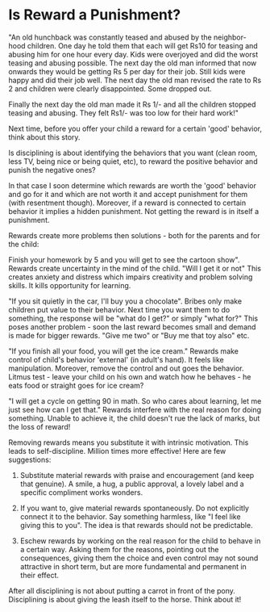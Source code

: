 Is Reward a Punishment?
=======================
                    
"An old hunchback was constantly teased and abused by the neighbor-hood children. One day he told them that each will get Rs10 for teasing and abusing him for one hour every day.
Kids were overjoyed and did the worst teasing and abusing possible. The next day the old man informed that now onwards they would be getting Rs 5 per day for their job. Still kids were happy and did their job well. The next day the old man revised the rate to Rs 2 and children were clearly disappointed. Some dropped out.

Finally the next day the old man made it Rs 1/- and all the children stopped teasing and abusing. They felt Rs1/- was too low for their hard work!" 

Next time, before you offer your child a reward for a certain 'good' behavior, think about this story. 

Is disciplining is about identifying the behaviors that you want (clean room, less TV, being nice or being quiet, etc), to reward the positive behavior and punish the negative ones?

In that case I soon determine which rewards are worth the 'good' behavior and go for it and which are not worth it and accept punishment for them (with resentment though). Moreover, if a reward is connected to certain behavior it implies a hidden punishment. Not getting the reward is in itself a punishment.

Rewards create more problems then solutions - both for the parents and for the child:

Finish your homework by 5 and you will get to see the cartoon show". Rewards create uncertainty in the mind of the child. "Will I get it or not" This creates anxiety and distress which impairs creativity and problem solving skills. It kills opportunity for learning.

"If you sit quietly in the car, I'll buy you a chocolate". Bribes only make children put value to their behavior. Next time you want them to do something, the response will be "what do I get?" or simply "what for?" This poses another problem - soon the last reward becomes small and demand is made for bigger rewards. "Give me two" or "Buy me that toy also" etc.

"If you finish all your food, you will get the ice cream." Rewards make control of child's behavior 'external' (in adult's hand). It feels like manipulation. Moreover, remove the control and out goes the behavior. Litmus test - leave your child on his own and watch how he behaves - he eats food or straight goes for ice cream? 

"I will get a cycle on getting 90 in math. So who cares about learning, let me just see how can I get that." Rewards interfere with the real reason for doing something. Unable to achieve it, the child doesn't rue the lack of marks, but the loss of reward!

Removing rewards means you substitute it with intrinsic motivation. This leads to self-discipline. Million times more effective! Here are few suggestions: 

1. Substitute material rewards with praise and encouragement (and keep that genuine). A smile, a hug, a public approval, a lovely label and a specific compliment works wonders. 
  
2. If you want to, give material rewards spontaneously. Do not explicitly connect it to the behavior. Say something harmless, like "I feel like giving this to you". The idea is that rewards should not be predictable. 

3. Eschew rewards by working on the real reason for the child to behave in a certain way. Asking them for the reasons, pointing out the consequences, giving them the choice and even control may not sound attractive in short term, but are more fundamental and permanent in their effect. 

After all disciplining is not about putting a carrot in front of the pony. Disciplining is about  giving the leash itself to the horse. Think about it!   
 
